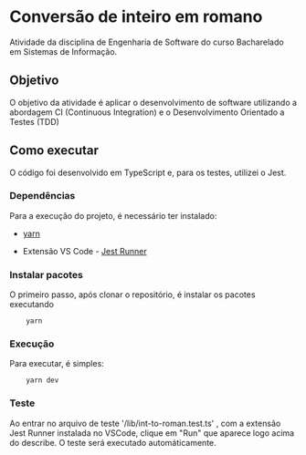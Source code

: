 # Conversão de inteiro em romano

Atividade da disciplina de Engenharia de Software do curso Bacharelado em Sistemas de Informação.


## Objetivo

O objetivo da atividade é aplicar o desenvolvimento de software utilizando a 
abordagem CI (Continuous Integration) e o Desenvolvimento Orientado a Testes (TDD)

## Como executar

O código foi desenvolvido em TypeScript e, para os testes, utilizei o Jest.

### Dependências

Para a execução do projeto, é necessário ter instalado:

- [yarn](https://classic.yarnpkg.com/lang/en/docs/install/#mac-stable) 

- Extensão VS Code - [Jest Runner](https://marketplace.visualstudio.com/items?itemName=firsttris.vscode-jest-runner) 

### Instalar pacotes 

O primeiro passo, após clonar o repositório, é instalar os pacotes executando 

        yarn

### Execução

Para executar, é simples:

        yarn dev

### Teste

Ao entrar no arquivo de teste '/lib/int-to-roman.test.ts' , com a extensão Jest Runner instalada no VSCode, clique em "Run" que aparece logo acima do describe. O teste será executado automáticamente.

